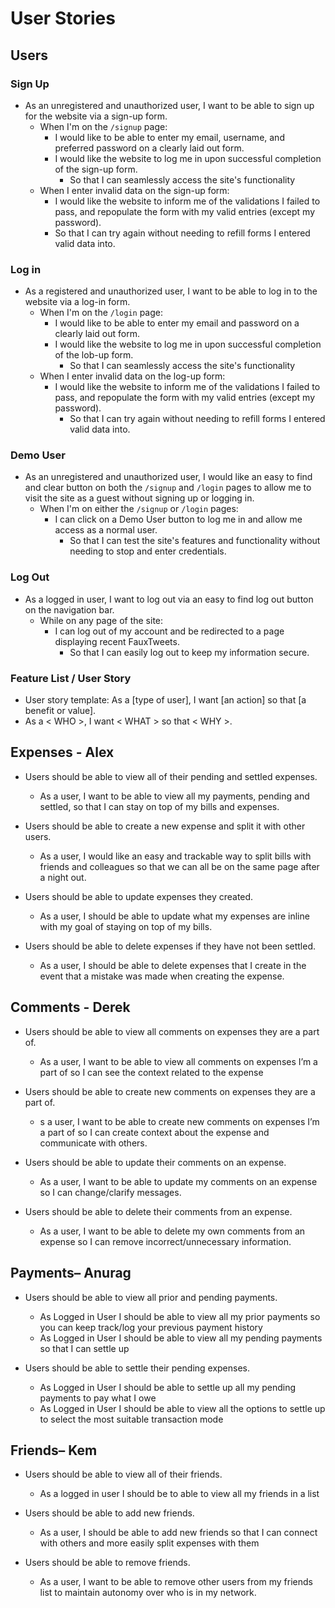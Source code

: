 # User Stories

## Users

### Sign Up

* As an unregistered and unauthorized user, I want to be able to sign up for the website via a sign-up form.
  * When I'm on the `/signup` page:
    * I would like to be able to enter my email, username, and preferred password on a clearly laid out form.
    * I would like the website to log me in upon successful completion of the sign-up form.
      * So that I can seamlessly access the site's functionality
  * When I enter invalid data on the sign-up form:
    * I would like the website to inform me of the validations I failed to pass, and repopulate the form with my valid entries (except my password).
    * So that I can try again without needing to refill forms I entered valid data into.

### Log in

* As a registered and unauthorized user, I want to be able to log in to the website via a log-in form.
  * When I'm on the `/login` page:
    * I would like to be able to enter my email and password on a clearly laid out form.
    * I would like the website to log me in upon successful completion of the lob-up form.
      * So that I can seamlessly access the site's functionality
  * When I enter invalid data on the log-up form:
    * I would like the website to inform me of the validations I failed to pass, and repopulate the form with my valid entries (except my password).
      * So that I can try again without needing to refill forms I entered valid data into.

### Demo User

* As an unregistered and unauthorized user, I would like an easy to find and clear button on both the `/signup` and `/login` pages to allow me to visit the site as a guest without signing up or logging in.
  * When I'm on either the `/signup` or `/login` pages:
    * I can click on a Demo User button to log me in and allow me access as a normal user.
      * So that I can test the site's features and functionality without needing to stop and enter credentials.

### Log Out

* As a logged in user, I want to log out via an easy to find log out button on the navigation bar.
  * While on any page of the site:
    * I can log out of my account and be redirected to a page displaying recent FauxTweets.
      * So that I can easily log out to keep my information secure.

### Feature List / User Story

* User story template: As a [type of user], I want [an action] so that [a benefit or value].
* As a < WHO >, I want < WHAT > so that < WHY >.	

## Expenses - Alex

* Users should be able to view all of their pending and settled expenses.
  * As a user, I want to be able to view all my payments, pending and settled, so that I can stay on top of my bills and expenses.
  
* Users should be able to create a new expense and split it with other users.
  * As a user, I would like an easy and trackable way to split bills with friends and colleagues so that we can all be on the same page after a night out.

* Users should be able to update expenses they created.
  * As a user, I should be able to update what my expenses are inline with my goal of staying on top of my bills.

* Users should be able to delete expenses if they have not been settled.
  * As a user, I should be able to delete expenses that I create in the event that a mistake was made when creating the expense. 

## Comments - Derek
 
* Users should be able to view all comments on expenses they are a part of.
  * As a user, I want to be able to view all comments on expenses I’m a part of so I can see the context related to the expense

* Users should be able to create new comments on expenses they are a part of.
  * s a user, I want to be able to create new comments on expenses I’m a part of so I can create context about the expense and communicate with others.

* Users should be able to update their comments on an expense.
  * As a user, I want to be able to update my comments on an expense so I can change/clarify messages.

* Users should be able to delete their comments from an expense.
  * As a user, I want to be able to delete my own comments from an expense so I can remove incorrect/unnecessary information.

## Payments– Anurag 

* Users should be able to view all prior and pending payments.
  * As Logged in User I should be able to view all my prior payments so you can keep track/log your previous payment history
  * As Logged in User I should be able to view all my pending payments so that I can settle up

* Users should be able to settle their pending expenses.
  * As Logged in User I should be able to settle up all my pending payments to pay what I owe 
  * As Logged in User I should be able to view all the options to settle up to select the most suitable transaction mode

## Friends– Kem 

* Users should be able to view all of their friends.
  * As a logged in user I should be to able to view all my friends in a list
  
* Users should be able to add new friends.
  * As a user, I should be able to add new friends so that I can connect with others and more easily split expenses with them

* Users should be able to remove friends.
  * As a user, I want to be able to remove other users from my friends list to maintain autonomy over who is in my network.
  
